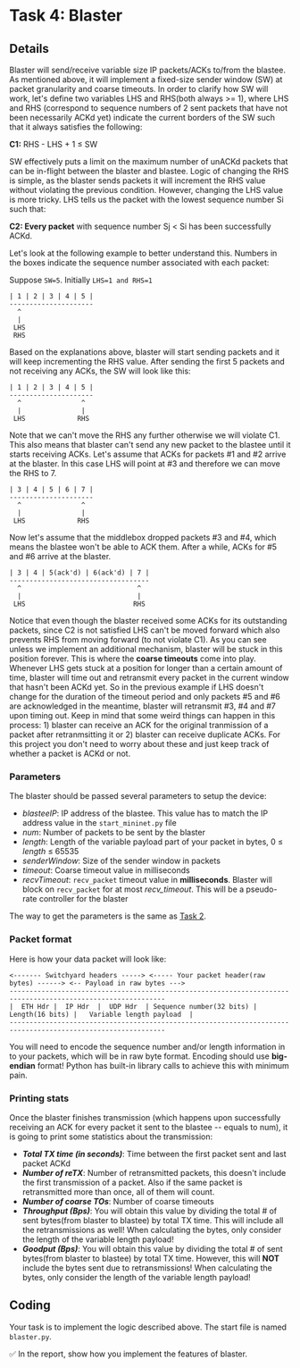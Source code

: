 # Task 4: Blaster

## Details

Blaster will send/receive variable size IP packets/ACKs to/from the blastee. As mentioned above, it will implement a fixed-size sender window \(SW\) at packet granularity and coarse timeouts. In order to clarify how SW will work, let's define two variables LHS and RHS\(both always &gt;= 1\), where LHS and RHS \(correspond to sequence numbers of 2 sent packets that have not been necessarily ACKd yet\) indicate the current borders of the SW such that it always satisfies the following:

**C1:** RHS - LHS + 1 ≤ SW

SW effectively puts a limit on the maximum number of unACKd packets that can be in-flight between the blaster and blastee. Logic of changing the RHS is simple, as the blaster sends packets it will increment the RHS value without violating the previous condition. However, changing the LHS value is more tricky. LHS tells us the packet with the lowest sequence number Si such that:

**C2: Every packet** with sequence number Sj &lt; Si has been successfully ACKd.

Let's look at the following example to better understand this. Numbers in the boxes indicate the sequence number associated with each packet:

Suppose `SW=5`. Initially `LHS=1 and RHS=1`

```text
| 1 | 2 | 3 | 4 | 5 |
---------------------
  ^
  |
 LHS
 RHS
```

Based on the explanations above, blaster will start sending packets and it will keep incrementing the RHS value. After sending the first 5 packets and not receiving any ACKs, the SW will look like this:

```text
| 1 | 2 | 3 | 4 | 5 |
---------------------
  ^               ^
  |               |
 LHS             RHS
```

Note that we can't move the RHS any further otherwise we will violate C1. This also means that blaster can't send any new packet to the blastee until it starts receiving ACKs. Let's assume that ACKs for packets \#1 and \#2 arrive at the blaster. In this case LHS will point at \#3 and therefore we can move the RHS to 7.

```text
| 3 | 4 | 5 | 6 | 7 |
---------------------
  ^               ^
  |               |
 LHS             RHS
```

Now let's assume that the middlebox dropped packets \#3 and \#4, which means the blastee won't be able to ACK them. After a while, ACKs for \#5 and \#6 arrive at the blaster.

```text
| 3 | 4 | 5(ack'd) | 6(ack'd) | 7 |
-----------------------------------
  ^                             ^
  |                             |
 LHS                           RHS
```

Notice that even though the blaster received some ACKs for its outstanding packets, since C2 is not satisfied LHS can't be moved forward which also prevents RHS from moving forward \(to not violate C1\). As you can see unless we implement an additional mechanism, blaster will be stuck in this position forever. This is where the **coarse timeouts** come into play. Whenever LHS gets stuck at a position for longer than a certain amount of time, blaster will time out and retransmit every packet in the current window that hasn't been ACKd yet. So in the previous example if LHS doesn't change for the duration of the timeout period and only packets \#5 and \#6 are acknowledged in the meantime, blaster will retransmit \#3, \#4 and \#7 upon timing out. Keep in mind that some weird things can happen in this process: 1\) blaster can receive an ACK for the original tranmission of a packet after retranmsitting it or 2\) blaster can receive duplicate ACKs. For this project you don't need to worry about these and just keep track of whether a packet is ACKd or not.

### Parameters

The blaster should be passed several parameters to setup the device:

* _blasteeIP_: IP address of the blastee. This value has to match the IP address value in the `start_mininet.py` file
* _num_: Number of packets to be sent by the blaster
* _length_: Length of the variable payload part of your packet in bytes, 0 ≤ _length_ ≤ 65535
* _senderWindow_: Size of the sender window in packets
* _timeout_: Coarse timeout value in milliseconds
* _recvTimeout_: `recv_packet` timeout value in **milliseconds**. Blaster will block on `recv_packet` for at most _recv\_timeout_. This will be a pseudo-rate controller for the blaster

The way to get the parameters is the same as [Task 2](middlebox.md).

### Packet format

Here is how your data packet will look like:

```text
<------- Switchyard headers -----> <----- Your packet header(raw bytes) ------> <-- Payload in raw bytes --->
-------------------------------------------------------------------------------------------------------------
|  ETH Hdr |  IP Hdr  |  UDP Hdr  | Sequence number(32 bits) | Length(16 bits) |   Variable length payload  |
-------------------------------------------------------------------------------------------------------------
```

You will need to encode the sequence number and/or length information in to your packets, which will be in raw byte format. Encoding should use **big-endian** format! Python has built-in library calls to achieve this with minimum pain.

### Printing stats

Once the blaster finishes transmission \(which happens upon successfully receiving an ACK for every packet it sent to the blastee -- equals to num\), it is going to print some statistics about the transmission:

* _**Total TX time \(in seconds\)**_: Time between the first packet sent and last packet ACKd
* _**Number of reTX**_: Number of retransmitted packets, this doesn't include the first transmission of a packet. Also if the same packet is retransmitted more than once, all of them will count.
* _**Number of coarse TOs**_: Number of coarse timeouts
* _**Throughput \(Bps\)**_: You will obtain this value by dividing the total \# of sent bytes\(from blaster to blastee\) by total TX time. This will include all the retransmissions as well! When calculating the bytes, only consider the length of the variable length payload!
* _**Goodput \(Bps\)**_: You will obtain this value by dividing the total \# of sent bytes\(from blaster to blastee\) by total TX time. However, this will **NOT** include the bytes sent due to retransmissions! When calculating the bytes, only consider the length of the variable length payload!

## Coding

Your task is to implement the logic described above. The start file is named `blaster.py`.

✅ In the report, show how you implement the features of blaster.

